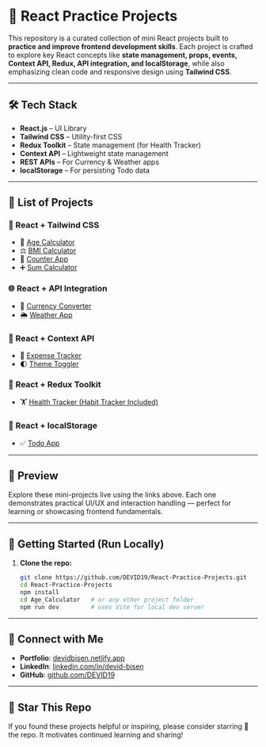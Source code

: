 # 🚀 React Practice Projects

This repository is a curated collection of mini React projects built to **practice and improve frontend development skills**. Each project is crafted to explore key React concepts like **state management, props, events, Context API, Redux, API integration, and localStorage**, while also emphasizing clean code and responsive design using **Tailwind CSS**.

---

## 🛠️ Tech Stack

- **React.js** – UI Library  
- **Tailwind CSS** – Utility-first CSS  
- **Redux Toolkit** – State management (for Health Tracker)  
- **Context API** – Lightweight state management  
- **REST APIs** – For Currency & Weather apps  
- **localStorage** – For persisting Todo data  

---

## 📁 List of Projects

### 🔹 React + Tailwind CSS
- 🔢 [Age Calculator](https://age-calculator-umber-alpha.vercel.app/)
- ⚖️ [BMI Calculator](https://react-practice-projects-three.vercel.app/)
- 🔁 [Counter App](https://counter-dun-tau.vercel.app/)
- ➕ [Sum Calculator](https://sum-calculator-eight.vercel.app/)

### 🌐 React + API Integration
- 💱 [Currency Converter](https://currency-converter-nine-dusky-28.vercel.app/)
- 🌦️ [Weather App](https://weather-wheat-two.vercel.app/)

### 🌈 React + Context API
- 💸 [Expense Tracker](https://expense-tracker-hazel-sigma.vercel.app/)
- 🌓 [Theme Toggler](https://theme-navy-three.vercel.app/)

### 🧠 React + Redux Toolkit
- 🏋️ [Health Tracker (Habit Tracker Included)](https://health-mu-pearl.vercel.app/)

### 📝 React + localStorage
- ✅ [Todo App](https://todo-zeta-livid.vercel.app/)

---

## 📸 Preview

Explore these mini-projects live using the links above. Each one demonstrates practical UI/UX and interaction handling — perfect for learning or showcasing frontend fundamentals.

---

## 🔧 Getting Started (Run Locally)

1. **Clone the repo:**
   ```bash
   git clone https://github.com/DEVID19/React-Practice-Projects.git
   cd React-Practice-Projects
   npm install
   cd Age_Calculator   # or any other project folder
   npm run dev         # uses Vite for local dev server
   ```

---

## 🤝 Connect with Me

- **Portfolio**: [devidbisen.netlify.app](https://devidbisen.netlify.app)
- **LinkedIn**: [linkedin.com/in/devid-bisen](https://linkedin.com/in/devid-bisen)
- **GitHub**: [github.com/DEVID19](https://github.com/DEVID19)

---

## 🌟 Star This Repo

If you found these projects helpful or inspiring, please consider starring 🌟 the repo. It motivates continued learning and sharing!
